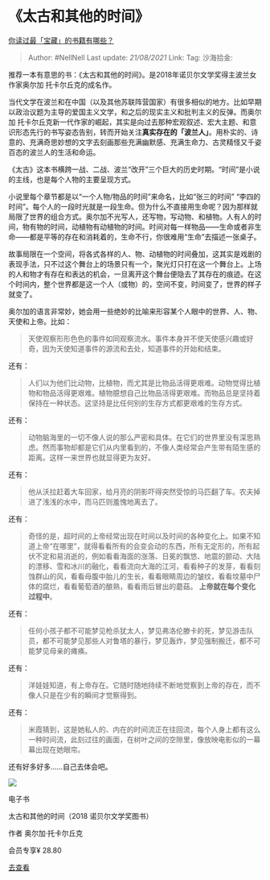 # 《太古和其他的时间》
[你读过最「宝藏」的书籍有哪些？](https://www.zhihu.com/question/361400163/answer/941510161)

> Author: #NellNell
> Last update: *21/08/2021*
> Link:
> Tag:
> 沙海拾金:

推荐一本有意思的书：《太古和其他的时间》。是2018年诺贝尔文学奖得主波兰女作家奥尔加 托卡尔丘克的成名作。

当代文学在波兰和在中国（以及其他苏联阵营国家）有很多相似的地方。比如早期以政治议题为主导的爱国主义文学，和之后的现实主义和批判主义的反弹。而奥尔加 托卡尔丘克新一代作家的崛起，其实是向过去那种宏观叙述、宏大主题、和意识形态先行的书写姿态告别，转而开始关注**真实存在的「波兰人」**。用朴实的、诗意的、充满奇思妙想的文字去刻画那些充满幽默感、充满生命力、古灵精怪又千姿百态的波兰人的生活和命运。

《太古》这本书横跨一战、二战、波兰“改开”三个巨大的历史时期。“时间”是小说的主线，也是每个人物的主要呈现方式。

小说里每个章节都是以“一个人物/物品的时间”来命名，比如“张三的时间” “李四的时间”。每个人的一段时光就是一段生命。但为什么不直接用生命呢？因为那样就局限了世界的组合方式。奥尔加不光写人，还写物，写动物、和植物。人有人的时间，物有物的时间，动植物有动植物的时间。时间对每一样物品——生命或者非生命——都是平等的存在和消耗着的，生命不行，你很难用“生命”去描述一张桌子。

故事局限在一个空间，将各式各样的人、物、动植物的时间叠加，这其实是戏剧的表现手法，只不过这个舞台上的场景只有一个，聚光灯只打在这一个舞台上。上场的人和物才有存在和表达的机会，一旦离开这个舞台便隐去了其存在的痕迹。在这个时间内，整个世界都是这一个人（或物）的，空间不变，时间变了，世界的样子就变了。

奥尔加的语言非常妙，她会用一些绝妙的比喻来形容某个人眼中的世界、人、物、天使和上帝。比如：

> 天使观察形形色色的事件如同观察流水。事件本身并不使天使感兴趣或好奇，因为天使知道事件的源流和去处，知道事件的开始和结束。

还有：

> 人们以为他们比动物，比植物，而尤其是比物品活得更艰难。动物觉得比植物和物品活得更艰难。植物臆想自己比物品活得更艰难。而物品总是坚持着保持在一种状态。这坚持是比任何别的生存方式都更艰难的生存方式。

还有：

> 动物脑海里的一切不像人说的那么严密和具体。在它们的世界里没有深思熟虑。然而事物却都是它们从内里看到的，不像人类经常会产生带有陌生感的距离。这样一来世界也就显得更为友好。

还有：

> 他从沃拉赶着大车回家，给月亮的阴影吓得突然受惊的马匹翻了车。农夫掉进了浅浅的水中，而马匹则羞愧地离去了。

还有：

> 奇怪的是，超时间的上帝经常出现在时间以及时间的各种变化上。如果不知道上帝“在哪里”，就得看看所有的会变会动的东西，所有无定形的，所有起伏不定和易消逝的，例如看看海面的涨落、日冕的飘悠、地震的颤动、大陆的漂移、雪和冰川的融化，看看流向大海的江河，看看种子的发芽，看看刻蚀群山的风，看看母腹中胎儿的生长，看看眼睛周边的皱纹，看看坟墓中尸体的腐烂，看看葡萄酒的酿熟，看看雨后冒出的蘑菇。 **上帝就在每个变化过程中**。

还有：

> 任何小孩子都不可能梦见枪杀犹太人，梦见弗洛伦滕卡的死，梦见游击队员，都不可能梦见那些人对鲁塔的暴行，梦见轰炸，梦见强制搬迁，都不可能梦见母亲的瘫痪。

还有：

> 洋娃娃知道，有上帝存在。它随时随地持续不断地觉察到上帝的存在，而不像人只是在少有的瞬间才觉察得到。

还有：

> 米霞猜到，这是她私人的、内在的时间流正在往回流，每个人身上都有这么一种时间流，此刻过往的画面，在树叶之间的空隙里，像放映电影似的一幕幕出现在她眼帘。

还有好多好多……自己去体会吧。

![](https://pic1.zhimg.com/v2-d0e0829bafb56f58b0f6ac99c8fd99f9_720w.jpg?source=b555e01d)

电子书

太古和其他的时间（2018 诺贝尔文学奖图书）

作者 奥尔加·托卡尔丘克

会员专享¥ 28.80

[去查看​](https://api.zhihu.com/poisson-marketing/recommendation/url/496e2eeecf1977caf3c5c4d8d59ec557)
